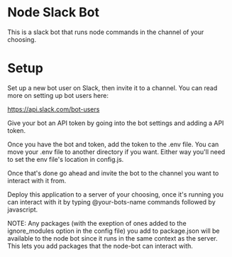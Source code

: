 # Node Slack Bot

This is a slack bot that runs node commands in the channel of your choosing.

# Setup

Set up a new bot user on Slack, then invite it to a channel.
You can read more on setting up bot users here:

https://api.slack.com/bot-users

Give your bot an API token by going into the bot settings and adding 
a API token.

Once you have the bot and token, add the token to the .env file. You can move your .env 
file to another directory if you want. Either way you'll need to set the env file's location in config.js.

Once that's done go ahead and invite the bot to the channel you want to interact with it from.

Deploy this application to a server of your choosing, once it's running 
you can interact with it by typing @your-bots-name commands followed by javascript.

NOTE: Any packages (with the exeption of ones added to the ignore_modules option in the config file) you add to package.json will be available to the node bot since it runs in the 
same context as the server. This lets you add packages that the node-bot can interact with.
